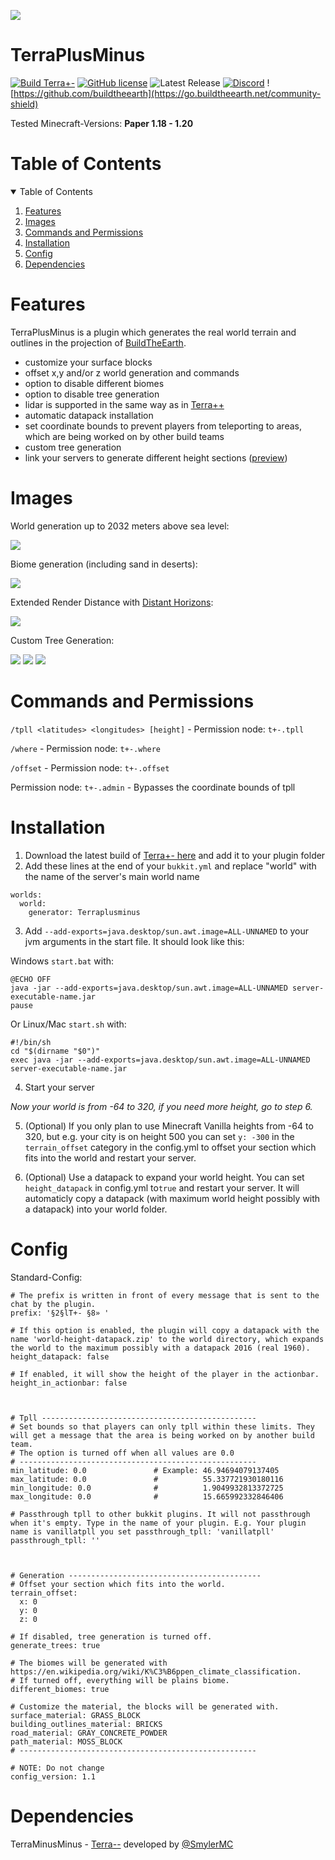 ![](https://i.imgur.com/XKVkhH1.png)

# TerraPlusMinus
[![Build Terra+-](https://github.com/Build-the-Earth-Germany/terraplusminus/actions/workflows/maven.yml/badge.svg)](https://github.com/Build-the-Earth-Germany/terraplusminus/actions/workflows/maven.yml)
[![GitHub license](https://badgen.net/github/license/Build-the-Earth-Germany/terraplusminus)](https://github.com/Build-the-Earth-Germany/terraplusminus/blob/master/LICENSE)
![Latest Release](https://img.shields.io/github/v/release/BTE-Germany/TerraPlusMinus)
[![Discord](https://img.shields.io/discord/692825222373703772.svg?label=&logo=discord&logoColor=ffffff&color=7389D8&labelColor=6A7EC2)](https://discord.gg/GkSxGTYaAJ)
![https://github.com/buildtheearth](https://go.buildtheearth.net/community-shield)

Tested Minecraft-Versions: **Paper 1.18 - 1.20**


<!-- TABLE OF CONTENTS -->
# Table of Contents
<details open="open">
  <summary>Table of Contents</summary>
  <ol>
    <li><a href="#features">Features</a></li>
    <li><a href="#images">Images</a></li>
    <li><a href="#commands-and-permissions">Commands and Permissions</a></li>
    <li><a href="#installation">Installation</a></li>
    <li><a href="#config">Config</a></li>
    <li><a href="#dependencies">Dependencies</a></li>
  </ol>
</details>


# Features

TerraPlusMinus is a plugin which generates the real world terrain and outlines in the projection of [BuildTheEarth](https://en.wikipedia.org/wiki/Build_the_Earth).

- customize your surface blocks
- offset x,y and/or z world generation and commands
- option to disable different biomes
- option to disable tree generation
- lidar is supported in the same way as in [Terra++](https://github.com/BuildTheEarth/terraplusplus)
- automatic datapack installation
- set coordinate bounds to prevent players from teleporting to areas, which are being worked on by other build teams
- custom tree generation
- link your servers to generate different height sections ([preview](https://youtu.be/oqROhmaSxgY?si=Hl8zi3lAVEWfAGHy))

# Images

World generation up to 2032 meters above sea level:

![](https://i.imgur.com/DE4aAhk.jpg)

Biome generation (including sand in deserts):

![](https://cdn.discordapp.com/attachments/1023664488735576165/1096055054248718447/2023-04-13_14.48.58.png?width=1329&height=702)

Extended Render Distance with [Distant Horizons](https://www.curseforge.com/minecraft/mc-mods/distant-horizons):

![](https://media.discordapp.net/attachments/795314415816933427/950796277971554324/2022-03-08_17.42.16.png?width=1329&height=702)

Custom Tree Generation:

![](https://media.discordapp.net/attachments/1023664488735576165/1096052591185625139/2023-04-13_14.37.00.png?width=1329&height=702)
![](https://media.discordapp.net/attachments/1023664488735576165/1096052591877701732/2023-04-13_14.38.31.png?width=1329&height=702)
![](https://media.discordapp.net/attachments/1023664488735576165/1096052592997564466/2023-04-13_14.41.07.png?width=1330&height=702)

# Commands and Permissions

`/tpll <latitudes> <longitudes> [height]` - Permission node: `t+-.tpll`

`/where` - Permission node: `t+-.where`

`/offset` - Permission node: `t+-.offset`

Permission node: `t+-.admin` - Bypasses the coordinate bounds of tpll

# Installation

1. Download the latest build
   of [Terra+- here](https://github.com/Build-the-Earth-Germany/terraplusminus/actions/workflows/maven.yml) and add it
   to your plugin folder
2. Add these lines at the end of your `bukkit.yml` and replace "world" with the name of the server's main world name

```
worlds:
  world:
    generator: Terraplusminus
```

3. Add `--add-exports=java.desktop/sun.awt.image=ALL-UNNAMED` to your jvm arguments in the start file. It should look
   like this:

Windows `start.bat` with:

```
@ECHO OFF
java -jar --add-exports=java.desktop/sun.awt.image=ALL-UNNAMED server-executable-name.jar
pause
```

Or Linux/Mac `start.sh` with:

```
#!/bin/sh
cd "$(dirname "$0")"
exec java -jar --add-exports=java.desktop/sun.awt.image=ALL-UNNAMED server-executable-name.jar
```

4. Start your server

*Now your world is from -64 to 320, if you need more height, go to step 6.*

5. (Optional) If you only plan to use Minecraft Vanilla heights from -64 to 320, but e.g. your city is on height 500 you can set `y: -300` in the `terrain_offset` category in the config.yml to offset your section which fits into the world and restart your server.

6. (Optional) Use a datapack to expand your world height. You can set `height_datapack` in config.yml to`true` and restart your server. It will automaticly copy a datapack (with maximum world height possibly with a datapack) into your world folder.

# Config

Standard-Config:
```
# The prefix is written in front of every message that is sent to the chat by the plugin.
prefix: '§2§lT+- §8» '

# If this option is enabled, the plugin will copy a datapack with the name 'world-height-datapack.zip' to the world directory, which expands the world to the maximum possibly with a datapack 2016 (real 1960).
height_datapack: false

# If enabled, it will show the height of the player in the actionbar.
height_in_actionbar: false



# Tpll ------------------------------------------------
# Set bounds so that players can only tpll within these limits. They will get a message that the area is being worked on by another build team.
# The option is turned off when all values are 0.0
# -----------------------------------------------------
min_latitude: 0.0               # Example: 46.94694079137405
max_latitude: 0.0               #          55.337721930180116
min_longitude: 0.0              #          1.9049932813372725
max_longitude: 0.0              #          15.665992332846406

# Passthrough tpll to other bukkit plugins. It will not passthrough when it's empty. Type in the name of your plugin. E.g. Your plugin name is vanillatpll you set passthrough_tpll: 'vanillatpll'
passthrough_tpll: ''



# Generation -------------------------------------------
# Offset your section which fits into the world.
terrain_offset:
  x: 0
  y: 0
  z: 0

# If disabled, tree generation is turned off.
generate_trees: true

# The biomes will be generated with https://en.wikipedia.org/wiki/K%C3%B6ppen_climate_classification.
# If turned off, everything will be plains biome.
different_biomes: true

# Customize the material, the blocks will be generated with.
surface_material: GRASS_BLOCK
building_outlines_material: BRICKS
road_material: GRAY_CONCRETE_POWDER
path_material: MOSS_BLOCK
# -----------------------------------------------------

# NOTE: Do not change
config_version: 1.1
```

# Dependencies

TerraMinusMinus - [Terra--](https://github.com/SmylerMC/terraminusminus) developed by [@SmylerMC](https://github.com/SmylerMC)

